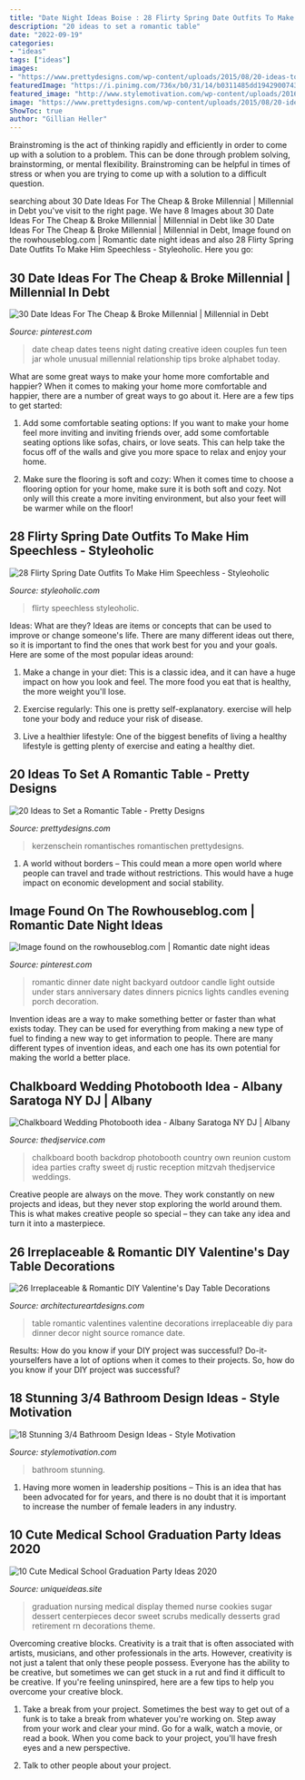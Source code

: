 ```yaml
---
title: "Date Night Ideas Boise : 28 Flirty Spring Date Outfits To Make Him Speechless"
description: "20 ideas to set a romantic table"
date: "2022-09-19"
categories:
- "ideas"
tags: ["ideas"]
images:
- "https://www.prettydesigns.com/wp-content/uploads/2015/08/20-ideas-to-set-a-romantic-table15.jpg"
featuredImage: "https://i.pinimg.com/736x/b0/31/14/b0311485dd1942900743ff925dae4481.jpg"
featured_image: "http://www.stylemotivation.com/wp-content/uploads/2016/12/12-1.jpg"
image: "https://www.prettydesigns.com/wp-content/uploads/2015/08/20-ideas-to-set-a-romantic-table15.jpg"
ShowToc: true
author: "Gillian Heller"
---
```



Brainstroming is the act of thinking rapidly and efficiently in order to come up with a solution to a problem. This can be done through problem solving, brainstorming, or mental flexibility. Brainstroming can be helpful in times of stress or when you are trying to come up with a solution to a difficult question.

	

		
searching about 30 Date Ideas For The Cheap &amp; Broke Millennial | Millennial in Debt you've visit to the right page. We have 8 Images about 30 Date Ideas For The Cheap &amp; Broke Millennial | Millennial in Debt like 30 Date Ideas For The Cheap &amp; Broke Millennial | Millennial in Debt, Image found on the rowhouseblog.com | Romantic date night ideas and also 28 Flirty Spring Date Outfits To Make Him Speechless - Styleoholic. Here you go:
		
    
## 30 Date Ideas For The Cheap &amp; Broke Millennial | Millennial In Debt

<img loading=lazy src="https://i.pinimg.com/736x/b4/0d/51/b40d5177f9045c75a5dc285459b63907.jpg" onerror="this.onerror=null;this.src='https://tse4.mm.bing.net/th?id=OIP.nslc5COP96Z2mLJCoRpNDgHaLG&amp;pid=15.1';" alt="30 Date Ideas For The Cheap &amp; Broke Millennial | Millennial in Debt">

_Source: pinterest.com_

>date cheap dates teens night dating creative ideen couples fun teen jar whole unusual millennial relationship tips broke alphabet today. 

	

What are some great ways to make your home more comfortable and happier?
When it comes to making your home more comfortable and happier, there are a number of great ways to go about it. Here are a few tips to get started:
1. Add some comfortable seating options: If you want to make your home feel more inviting and inviting friends over, add some comfortable seating options like sofas, chairs, or love seats. This can help take the focus off of the walls and give you more space to relax and enjoy your home.

2. Make sure the flooring is soft and cozy: When it comes time to choose a flooring option for your home, make sure it is both soft and cozy. Not only will this create a more inviting environment, but also your feet will be warmer while on the floor!


    
## 28 Flirty Spring Date Outfits To Make Him Speechless - Styleoholic

<img loading=lazy src="https://i.styleoholic.com/2016/03/flirty-spring-date-outfits-to-make-him-speechless-3.jpg" onerror="this.onerror=null;this.src='https://tse1.mm.bing.net/th?id=OIP.ZaIu6InXg9bfB59OsA2v-QHaOc&amp;pid=15.1';" alt="28 Flirty Spring Date Outfits To Make Him Speechless - Styleoholic">

_Source: styleoholic.com_

>flirty speechless styleoholic. 

	

Ideas: What are they?
Ideas are items or concepts that can be used to improve or change someone's life. There are many different ideas out there, so it is important to find the ones that work best for you and your goals. Here are some of the most popular ideas around:
1. Make a change in your diet: This is a classic idea, and it can have a huge impact on how you look and feel. The more food you eat that is healthy, the more weight you'll lose.

2. Exercise regularly: This one is pretty self-explanatory. exercise will help tone your body and reduce your risk of disease.

3. Live a healthier lifestyle: One of the biggest benefits of living a healthy lifestyle is getting plenty of exercise and eating a healthy diet.

    
## 20 Ideas To Set A Romantic Table - Pretty Designs

<img loading=lazy src="https://www.prettydesigns.com/wp-content/uploads/2015/08/20-ideas-to-set-a-romantic-table15.jpg" onerror="this.onerror=null;this.src='https://tse1.mm.bing.net/th?id=OIP.jdcUf6fuDYC5kJvS797ZcwHaLH&amp;pid=15.1';" alt="20 Ideas to Set a Romantic Table - Pretty Designs">

_Source: prettydesigns.com_

>kerzenschein romantisches romantischen prettydesigns. 

	

1. A world without borders – This could mean a more open world where people can travel and trade without restrictions. This would have a huge impact on economic development and social stability. 

    
## Image Found On The Rowhouseblog.com | Romantic Date Night Ideas

<img loading=lazy src="https://i.pinimg.com/736x/b0/31/14/b0311485dd1942900743ff925dae4481.jpg" onerror="this.onerror=null;this.src='https://tse4.mm.bing.net/th?id=OIP.xA0LjtRD7TSSDw3g2K-0DAHaLG&amp;pid=15.1';" alt="Image found on the rowhouseblog.com | Romantic date night ideas">

_Source: pinterest.com_

>romantic dinner date night backyard outdoor candle light outside under stars anniversary dates dinners picnics lights candles evening porch decoration. 

	

Invention ideas are a way to make something better or faster than what exists today. They can be used for everything from making a new type of fuel to finding a new way to get information to people. There are many different types of invention ideas, and each one has its own potential for making the world a better place.

    
## Chalkboard Wedding Photobooth Idea - Albany Saratoga NY DJ | Albany

<img loading=lazy src="https://www.thedjservice.com/blog/wp-content/uploads/2013/09/chalkboard-wedding-photo-booth-booth.jpg" onerror="this.onerror=null;this.src='https://tse3.mm.bing.net/th?id=OIP.VYJMIY4dcJ38w54gxLuOOQHaJ4&amp;pid=15.1';" alt="Chalkboard Wedding Photobooth idea - Albany Saratoga NY DJ | Albany">

_Source: thedjservice.com_

>chalkboard booth backdrop photobooth country own reunion custom idea parties crafty sweet dj rustic reception mitzvah thedjservice weddings. 

	

Creative people are always on the move. They work constantly on new projects and ideas, but they never stop exploring the world around them. This is what makes creative people so special – they can take any idea and turn it into a masterpiece.

    
## 26 Irreplaceable &amp; Romantic DIY Valentine&#039;s Day Table Decorations

<img loading=lazy src="http://www.architectureartdesigns.com/wp-content/uploads/2014/01/2329.jpg" onerror="this.onerror=null;this.src='https://tse1.mm.bing.net/th?id=OIP.LjMvzOa6sKPD1udA8mSOXAHaKw&amp;pid=15.1';" alt="26 Irreplaceable &amp; Romantic DIY Valentine&#039;s Day Table Decorations">

_Source: architectureartdesigns.com_

>table romantic valentines valentine decorations irreplaceable diy para dinner decor night source romance date. 

	

Results: How do you know if your DIY project was successful?
Do-it-yourselfers have a lot of options when it comes to their projects. So, how do you know if your DIY project was successful?

    
## 18 Stunning 3/4 Bathroom Design Ideas - Style Motivation

<img loading=lazy src="http://www.stylemotivation.com/wp-content/uploads/2016/12/12-1.jpg" onerror="this.onerror=null;this.src='https://tse1.mm.bing.net/th?id=OIP.lyE3UVnk6Z1NqQy8WFxxPgHaJ4&amp;pid=15.1';" alt="18 Stunning 3/4 Bathroom Design Ideas - Style Motivation">

_Source: stylemotivation.com_

>bathroom stunning. 

	

1. Having more women in leadership positions – This is an idea that has been advocated for for years, and there is no doubt that it is important to increase the number of female leaders in any industry.

    
## 10 Cute Medical School Graduation Party Ideas 2020

<img loading=lazy src="https://www.uniqueideas.site/wp-content/uploads/scrubs-sugar-cookies-on-medically-themed-dessert-display.jpg" onerror="this.onerror=null;this.src='https://tse4.mm.bing.net/th?id=OIP.8Q5qjDvOKcc4yjcNKg9H7wHaJ4&amp;pid=15.1';" alt="10 Cute Medical School Graduation Party Ideas 2020">

_Source: uniqueideas.site_

>graduation nursing medical display themed nurse cookies sugar dessert centerpieces decor sweet scrubs medically desserts grad retirement rn decorations theme. 

	

Overcoming creative blocks.
Creativity is a trait that is often associated with artists, musicians, and other professionals in the arts. However, creativity is not just a talent that only these people possess. Everyone has the ability to be creative, but sometimes we can get stuck in a rut and find it difficult to be creative. If you're feeling uninspired, here are a few tips to help you overcome your creative block.
1. Take a break from your project. Sometimes the best way to get out of a funk is to take a break from whatever you're working on. Step away from your work and clear your mind. Go for a walk, watch a movie, or read a book. When you come back to your project, you'll have fresh eyes and a new perspective.

2. Talk to other people about your project.

